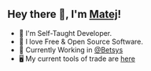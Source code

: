 ## Hey there 👋, I'm [Matej](https://twitter.com/TheMartes)!  

- 🔭 I'm Self-Taught Developer.
- 🌱 I love Free & Open Source Software.
- 💪 Currently Working in [@Betsys](https://www.linkedin.com/company/betsys/)
- 🖥 My current tools of trade are [here](https://martes.notion.site/What-I-use-bcdabd5c5ed0422f90a75c885ec92b9c)
